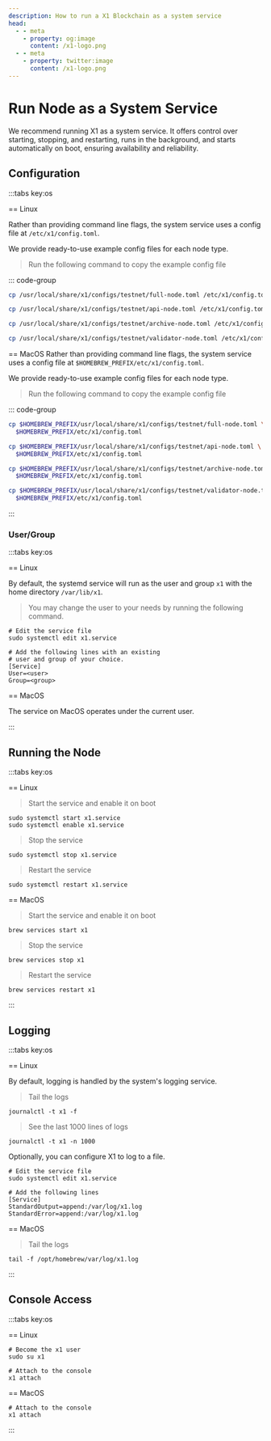 ```yaml
---
description: How to run a X1 Blockchain as a system service
head:
  - - meta
    - property: og:image
      content: /x1-logo.png
  - - meta
    - property: twitter:image
      content: /x1-logo.png
---
```


# Run Node as a System Service

We recommend running X1 as a system service.
It offers control over starting, stopping, and restarting, runs in the background, and starts automatically on boot,
ensuring availability and reliability.

## Configuration

:::tabs key:os

== Linux

Rather than providing command line flags, the system service uses a config file at `/etc/x1/config.toml`.

We provide ready-to-use example config files for each node type.

> Run the following command to copy the example config file

::: code-group

```bash [Full Node]
cp /usr/local/share/x1/configs/testnet/full-node.toml /etc/x1/config.toml
```

```bash [API Node]
cp /usr/local/share/x1/configs/testnet/api-node.toml /etc/x1/config.toml
```

```bash [Archive Node]
cp /usr/local/share/x1/configs/testnet/archive-node.toml /etc/x1/config.toml
```

```bash [Validator]
cp /usr/local/share/x1/configs/testnet/validator-node.toml /etc/x1/config.toml
```

== MacOS
Rather than providing command line flags, the system service uses a config file at `$HOMEBREW_PREFIX/etc/x1/config.toml`.

We provide ready-to-use example config files for each node type.

> Run the following command to copy the example config file

::: code-group

```bash [Full Node]
cp $HOMEBREW_PREFIX/usr/local/share/x1/configs/testnet/full-node.toml \
  $HOMEBREW_PREFIX/etc/x1/config.toml
```

```bash [API Node]
cp $HOMEBREW_PREFIX/usr/local/share/x1/configs/testnet/api-node.toml \
  $HOMEBREW_PREFIX/etc/x1/config.toml
```

```bash [Archive Node
cp $HOMEBREW_PREFIX/usr/local/share/x1/configs/testnet/archive-node.toml \
  $HOMEBREW_PREFIX/etc/x1/config.toml
```

```bash [Validator Node
cp $HOMEBREW_PREFIX/usr/local/share/x1/configs/testnet/validator-node.toml \
  $HOMEBREW_PREFIX/etc/x1/config.toml
```

:::

### User/Group

:::tabs key:os

== Linux

By default, the systemd service will run as the user and group `x1` with the home directory `/var/lib/x1`.

> You may change the user to your needs by running the following command.

```shell
# Edit the service file
sudo systemctl edit x1.service

# Add the following lines with an existing
# user and group of your choice.
[Service]
User=<user>
Group=<group>
```

== MacOS

The service on MacOS operates under the current user.

:::

## Running the Node

:::tabs key:os

== Linux

> Start the service and enable it on boot

```shell
sudo systemctl start x1.service
sudo systemctl enable x1.service
```

> Stop the service

```shell
sudo systemctl stop x1.service
```

> Restart the service

```shell
sudo systemctl restart x1.service
```

== MacOS

> Start the service and enable it on boot

```shell
brew services start x1
```

> Stop the service

```shell
brew services stop x1
```

> Restart the service

```shell
brew services restart x1
```

:::

## Logging

:::tabs key:os

== Linux

By default, logging is handled by the system's logging service.

> Tail the logs

```shell
journalctl -t x1 -f
```

> See the last 1000 lines of logs

```shell
journalctl -t x1 -n 1000
```

Optionally, you can configure X1 to log to a file.

```shell
# Edit the service file
sudo systemctl edit x1.service

# Add the following lines
[Service]
StandardOutput=append:/var/log/x1.log
StandardError=append:/var/log/x1.log
```

== MacOS

> Tail the logs

```shell
tail -f /opt/homebrew/var/log/x1.log
```

:::

## Console Access

:::tabs key:os

== Linux

```shell
# Become the x1 user
sudo su x1

# Attach to the console
x1 attach
```

== MacOS

```shell
# Attach to the console
x1 attach
```

:::
